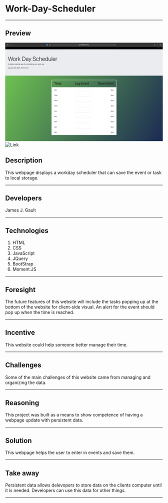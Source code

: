# Work-Day-Scheduler

---

## Preview

![Preview](./workday-scheduler.png)
![Link](<https://jjg1488.github.io/work-day-scheduler/>)

## Description

This webpage displays a workday scheduler that can save the event or task to local storage.

---

## Developers

James J. Gault

---

## Technologies

1. HTML
2. CSS
3. JavaScript
4. JQuery
5. BootStrap
6. Moment.JS

---

## Foresight

The future features of this website will include the tasks popping up at the bottom of the website for client-side visual. An alert for the event should pop up when the time is reached.

---

## Incentive

This website could help someone better manage their time.

---

## Challenges

Some of the main challenges of this website came from managing and organizing the data.

---

## Reasoning

This project was built as a means to show competence of having a webpage update with persistent data.

---

## Solution

This webpage helps the user to enter in events and save them.

---

## Take away

Persistent data allows delevopers to store data on the clients computer until it is needed. Developers can use this data for other things.

---
